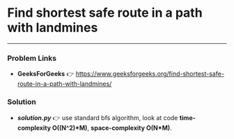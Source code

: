 # Find shortest safe route in a path with landmines

---

### Problem Links
- **__GeeksForGeeks__** :point_right: https://www.geeksforgeeks.org/find-shortest-safe-route-in-a-path-with-landmines/

### Solution
- **_solution.py_** :point_right: use standard bfs algorithm, look at code **time-complexity O((N^2)*M)**, **space-complexity O(N*M)**.
